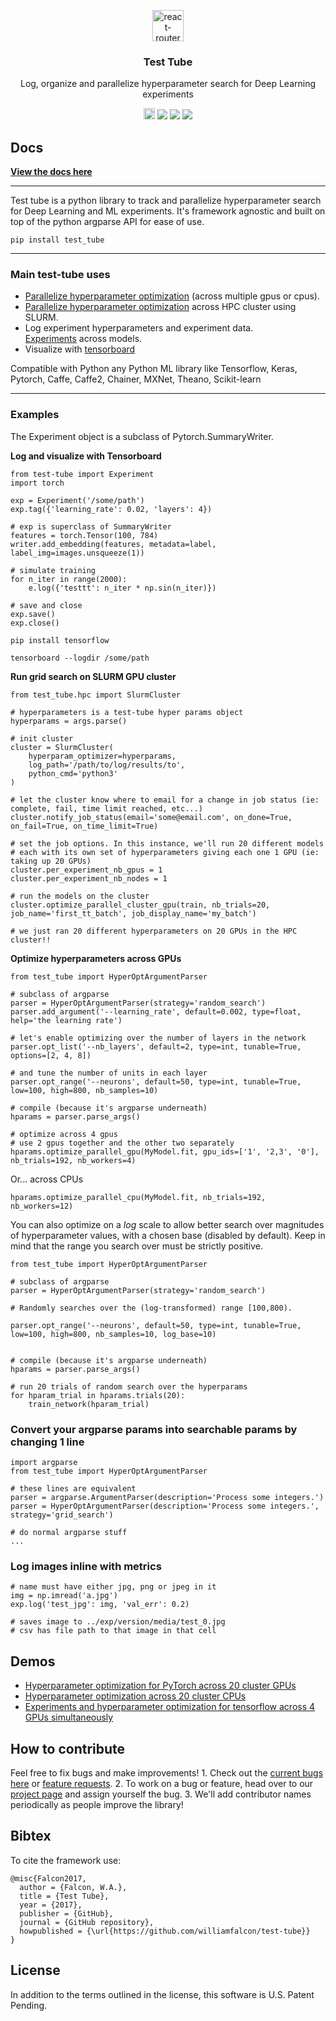 <p align="center">
  <a href="https://williamfalcon.github.io/test-tube/">
    <img alt="react-router" src="https://raw.githubusercontent.com/williamfalcon/test-tube/master/imgs/test_tube_logo.png" width="50">
  </a>
</p>
<h3 align="center">
  Test Tube
</h3>
<p align="center">
  Log, organize and parallelize hyperparameter search for Deep Learning experiments
</p>
<p align="center">
  <a href="https://badge.fury.io/py/test-tube"><img src="https://badge.fury.io/py/test-tube.svg" alt="PyPI version" height="18"></a>
  <a href="https://travis-ci.org/williamFalcon/test-tube"><img src="https://travis-ci.org/williamFalcon/test-tube.svg?branch=master"></a>
  <a href="https://williamfalcon.github.io/test-tube/"><img src="https://readthedocs.org/projects/test-tube/badge/?version=latest"></a>
  <a href="https://github.com/williamFalcon/test-tube/blob/master/LICENSE"><img src="https://img.shields.io/badge/License-MIT-yellow.svg"></a>
</p>   

## Docs

**[View the docs here](https://williamfalcon.github.io/test-tube/)**

---   

Test tube is a python library to track and parallelize hyperparameter
search for Deep Learning and ML experiments. It's framework agnostic and
built on top of the python argparse API for ease of use.

``` {.bash}
pip install test_tube
```

---   

### Main test-tube uses

-   [Parallelize hyperparameter
    optimization](https://williamfalcon.github.io/test-tube/hyperparameter_optimization/HyperOptArgumentParser/)
    (across multiple gpus or cpus).
-   [Parallelize hyperparameter
    optimization](https://williamfalcon.github.io/test-tube/hyperparameter_optimization/HyperOptArgumentParser/)
    across HPC cluster using SLURM.   
-   Log experiment hyperparameters and experiment data.   
    [Experiments](https://williamfalcon.github.io/test-tube/experiment_tracking/experiment/)
    across models.
-   Visualize with [tensorboard](https://www.tensorflow.org/guide/summaries_and_tensorboard)

Compatible with Python any Python ML library like Tensorflow, Keras, Pytorch, Caffe, Caffe2, Chainer, MXNet, Theano, Scikit-learn   

---   
### Examples   
The Experiment object is a subclass of Pytorch.SummaryWriter.  

**Log and visualize with Tensorboard**     

```{.python}
from test-tube import Experiment
import torch

exp = Experiment('/some/path')
exp.tag({'learning_rate': 0.02, 'layers': 4})    

# exp is superclass of SummaryWriter
features = torch.Tensor(100, 784)
writer.add_embedding(features, metadata=label, label_img=images.unsqueeze(1))

# simulate training
for n_iter in range(2000):
    e.log({'testtt': n_iter * np.sin(n_iter)})

# save and close
exp.save()
exp.close()
```

```{.bash}
pip install tensorflow   

tensorboard --logdir /some/path
``` 
    
**Run grid search on SLURM GPU cluster**    

``` {.python}   
from test_tube.hpc import SlurmCluster

# hyperparameters is a test-tube hyper params object
hyperparams = args.parse()

# init cluster
cluster = SlurmCluster(
    hyperparam_optimizer=hyperparams,
    log_path='/path/to/log/results/to',
    python_cmd='python3'
)

# let the cluster know where to email for a change in job status (ie: complete, fail, time limit reached, etc...)
cluster.notify_job_status(email='some@email.com', on_done=True, on_fail=True, on_time_limit=True)

# set the job options. In this instance, we'll run 20 different models
# each with its own set of hyperparameters giving each one 1 GPU (ie: taking up 20 GPUs)
cluster.per_experiment_nb_gpus = 1
cluster.per_experiment_nb_nodes = 1

# run the models on the cluster
cluster.optimize_parallel_cluster_gpu(train, nb_trials=20, job_name='first_tt_batch', job_display_name='my_batch')   

# we just ran 20 different hyperparameters on 20 GPUs in the HPC cluster!!    
```    

**Optimize hyperparameters across GPUs**

``` {.python}
from test_tube import HyperOptArgumentParser

# subclass of argparse
parser = HyperOptArgumentParser(strategy='random_search')
parser.add_argument('--learning_rate', default=0.002, type=float, help='the learning rate')

# let's enable optimizing over the number of layers in the network
parser.opt_list('--nb_layers', default=2, type=int, tunable=True, options=[2, 4, 8])

# and tune the number of units in each layer
parser.opt_range('--neurons', default=50, type=int, tunable=True, low=100, high=800, nb_samples=10)

# compile (because it's argparse underneath)
hparams = parser.parse_args()

# optimize across 4 gpus
# use 2 gpus together and the other two separately
hparams.optimize_parallel_gpu(MyModel.fit, gpu_ids=['1', '2,3', '0'], nb_trials=192, nb_workers=4)
```

Or... across CPUs

``` {.python}
hparams.optimize_parallel_cpu(MyModel.fit, nb_trials=192, nb_workers=12)
```

You can also optimize on a *log* scale to allow better search over
magnitudes of hyperparameter values, with a chosen base (disabled by
default). Keep in mind that the range you search over must be strictly
positive.

``` {.python}
from test_tube import HyperOptArgumentParser

# subclass of argparse
parser = HyperOptArgumentParser(strategy='random_search')

# Randomly searches over the (log-transformed) range [100,800).

parser.opt_range('--neurons', default=50, type=int, tunable=True, low=100, high=800, nb_samples=10, log_base=10)


# compile (because it's argparse underneath)
hparams = parser.parse_args()

# run 20 trials of random search over the hyperparams
for hparam_trial in hparams.trials(20):
    train_network(hparam_trial)
```

### Convert your argparse params into searchable params by changing 1 line

``` {.python}
import argparse
from test_tube import HyperOptArgumentParser

# these lines are equivalent
parser = argparse.ArgumentParser(description='Process some integers.')
parser = HyperOptArgumentParser(description='Process some integers.', strategy='grid_search')

# do normal argparse stuff
...
```

### Log images inline with metrics

``` {.python}
# name must have either jpg, png or jpeg in it
img = np.imread('a.jpg')
exp.log('test_jpg': img, 'val_err': 0.2)

# saves image to ../exp/version/media/test_0.jpg
# csv has file path to that image in that cell
```

## Demos

-   [Hyperparameter optimization for PyTorch across 20 cluster GPUs](https://github.com/williamFalcon/test-tube/blob/master/examples/pytorch_hpc_example.py)   
-   [Hyperparameter optimization across 20 cluster CPUs](https://github.com/williamFalcon/test-tube/blob/master/examples/hpc_cpu_example.py)   
-   [Experiments and hyperparameter optimization for tensorflow across 4 GPUs simultaneously](https://github.com/williamFalcon/test-tube/blob/master/examples/tensorflow_example.py)

## How to contribute

Feel free to fix bugs and make improvements! 1. Check out the [current
bugs here](https://github.com/williamFalcon/test-tube/issues) or
[feature
requests](https://github.com/williamFalcon/test-tube/projects/1). 2. To
work on a bug or feature, head over to our [project
page](https://github.com/williamFalcon/test-tube/projects/1) and assign
yourself the bug. 3. We'll add contributor names periodically as people
improve the library!

## Bibtex

To cite the framework use:

    @misc{Falcon2017,
      author = {Falcon, W.A.},
      title = {Test Tube},
      year = {2017},
      publisher = {GitHub},
      journal = {GitHub repository},
      howpublished = {\url{https://github.com/williamfalcon/test-tube}}
    }    
    
 ## License    
 In addition to the terms outlined in the license, this software is U.S. Patent Pending.    
